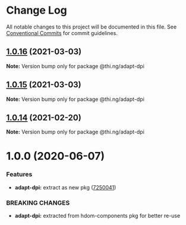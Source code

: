 # Change Log

All notable changes to this project will be documented in this file.
See [Conventional Commits](https://conventionalcommits.org) for commit guidelines.

## [1.0.16](https://github.com/thi-ng/umbrella/compare/@thi.ng/adapt-dpi@1.0.15...@thi.ng/adapt-dpi@1.0.16) (2021-03-03)

**Note:** Version bump only for package @thi.ng/adapt-dpi





## [1.0.15](https://github.com/thi-ng/umbrella/compare/@thi.ng/adapt-dpi@1.0.14...@thi.ng/adapt-dpi@1.0.15) (2021-03-03)

**Note:** Version bump only for package @thi.ng/adapt-dpi





## [1.0.14](https://github.com/thi-ng/umbrella/compare/@thi.ng/adapt-dpi@1.0.13...@thi.ng/adapt-dpi@1.0.14) (2021-02-20)

**Note:** Version bump only for package @thi.ng/adapt-dpi





# 1.0.0 (2020-06-07)


### Features

* **adapt-dpi:** extract as new pkg ([7250041](https://github.com/thi-ng/umbrella/commit/7250041e30995844ac20295bdb36b351f5b2ccc8))


### BREAKING CHANGES

* **adapt-dpi:** extracted from hdom-components pkg for better re-use
